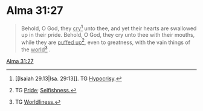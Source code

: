 # Alma 31:27

> Behold, O God, they <u>cry</u>[^a] unto thee, and yet their hearts are swallowed up in their pride. Behold, O God, they cry unto thee with their mouths, while they are <u>puffed up</u>[^b], even to greatness, with the vain things of the <u>world</u>[^c] .

[Alma 31:27](https://www.churchofjesuschrist.org/study/scriptures/bofm/alma/31?lang=eng&id=p27#p27)


[^a]: [[Isaiah 29.13|Isa. 29:13]]. TG [Hypocrisy](https://www.churchofjesuschrist.org/study/scriptures/tg/hypocrisy?lang=eng).
[^b]: TG [Pride](https://www.churchofjesuschrist.org/study/scriptures/tg/pride?lang=eng); [Selfishness.](https://www.churchofjesuschrist.org/study/scriptures/tg/selfishness?lang=eng)
[^c]: TG [Worldliness.](https://www.churchofjesuschrist.org/study/scriptures/tg/worldliness?lang=eng)
